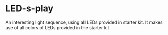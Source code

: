 # LED-s-play
An interesting light sequence, using all LEDs provided in starter kit.
It makes use of all colors of LEDs provided in the starter kit
